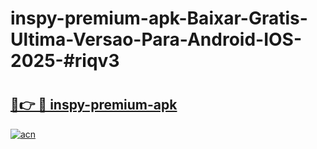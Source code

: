 # inspy-premium-apk-Baixar-Gratis-Ultima-Versao-Para-Android-IOS-2025-#riqv3

# <h2><a href="https://ainizakaria.my?title=inspy-premium-apk&ref=24M">🔗👉 🔴 inspy-premium-apk</a></h2>

[![acn](https://github.com/user-attachments/assets/0f9c940e-d8b0-45ae-aac7-cd30a18b3e1c)](https://ainizakaria.my?title=inspy-premium-apk&ref=24M)

